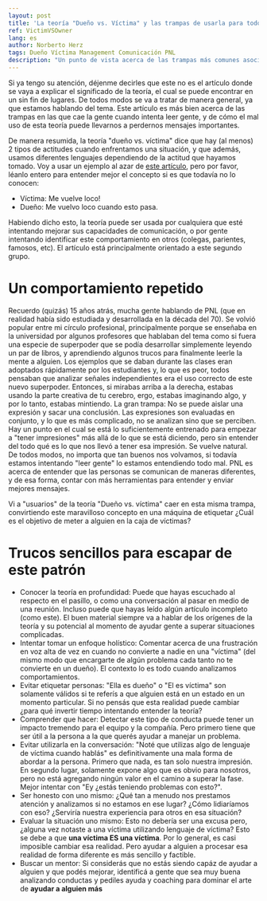 ```yaml
---
layout: post
title: 'La teoría "Dueño vs. Víctima" y las trampas de usarla para todo'
ref: VictimVSOwner
lang: es
author: Norberto Herz
tags: Dueño Víctima Management Comunicación PNL
description: "Un punto de vista acerca de las trampas más comunes asociadas al abuso de la teoría, o de no comprender su potencial"
---
```


Si ya tengo su atención, déjenme decirles que este no es el artículo donde se vaya a explicar el significado de la teoría, el cual se puede encontrar en un sin fin de lugares. De todos modos se va a tratar de manera general, ya que estamos hablando del tema. Este artículo es más bien acerca de las trampas en las que cae la gente cuando intenta leer gente, y de cómo el mal uso de esta teoría puede llevarnos a perdernos mensajes importantes.


<!--MORE-->

De manera resumida, la teoría "dueño vs. víctima" dice que hay (al menos) 2 tipos de actitudes cuando enfrentamos una situación, y que además, usamos diferentes lenguajes dependiendo de la actitud que hayamos tomado. Voy a usar un ejemplo al azar de [este artículo]((http://evelynbrooks.com/do-you-use-victim-language/)), pero por favor, léanlo entero para entender mejor el concepto si es que todavía no lo conocen:

- Víctima: Me vuelve loco!
- Dueño: Me vuelvo loco cuando esto pasa.

Habiendo dicho esto, la teoría puede ser usada por cualquiera que esté intentando mejorar sus capacidades de comunicación, o por gente intentando identificar este comportamiento en otros (colegas, parientes, famosos, etc). El artículo está principalmente orientado a este segundo grupo.

# Un comportamiento repetido

Recuerdo (quizás) 15 años atrás, mucha gente hablando de PNL (que en realidad había sido estudiada y desarrollada en la década del 70). Se volvió popular entre mi círculo profesional, principalmente porque se enseñaba en la universidad por algunos profesores que hablaban del tema como si fuera una especie de superpoder que se podía desarrollar simplemente leyendo un par de libros, y aprendiendo algunos trucos para finalmente leerle la mente a alguien. Los ejemplos que se daban durante las clases eran adoptados rápidamente por los estudiantes y, lo que es peor, todos pensaban que analizar señales independientes era el uso correcto de este nuevo superpoder. Entonces, si mirabas arriba a la derecha, estabas usando la parte creativa de tu cerebro, ergo, estabas imaginando algo, y por lo tanto, estabas mintiendo. La gran trampa: No se puede aislar una expresión y sacar una conclusión. Las expresiones son evaluadas en conjunto, y lo que es más complicado, no se analizan sino que se perciben. Hay un punto en el cual se está lo suficientemente entrenado para empezar a "tener impresiones" más allá de lo que se está diciendo, pero sin entender del todo qué es lo que nos llevó a tener esa impresión. Se vuelve natural. De todos modos, no importa que tan buenos nos volvamos, si todavía estamos intentando "leer gente" lo estamos entendiendo todo mal. PNL es acerca de entender que las personas se comunican de maneras diferentes, y de esa forma, contar con más herramientas para entender y enviar mejores mensajes.

Vi a "usuarios" de la teoría "Dueño vs. víctima" caer en esta misma trampa, convirtiendo este maravilloso concepto en una máquina de etiquetar ¿Cuál es el objetivo de meter a alguien en la caja de víctimas?

# Trucos sencillos para escapar de este patrón

- Conocer la teoría en profundidad: Puede que hayas escuchado al respecto en el pasillo, o como una conversación al pasar en medio de una reunión. Incluso puede que hayas leído algún artículo incompleto (como este). El buen material siempre va a hablar de los orígenes de la teoría y su potencial al momento de ayudar gente a superar situaciones complicadas.
- Intentar tomar un enfoque holístico: Comentar acerca de una frustración en voz alta de vez en cuando no convierte a nadie en una "víctima" (del mismo modo que encargarte de algún problema cada tanto no te convierte en un dueño). El contexto lo es todo cuando analizamos comportamientos.
- Evitar etiquetar personas: "Ella es dueño" o "El es víctima" son solamente válidos si te referís a que alguien está en un estado en un momento particular. Si no pensás que esta realidad puede cambiar ¿para qué invertir tiempo intentando entender la teoría?
- Comprender que hacer: Detectar este tipo de conducta puede tener un impacto tremendo para el equipo y la compañía. Pero primero tiene que ser útil a la persona a la que querés ayudar a manejar un problema.
- Evitar utilizarla en la conversación: "Noté que utilizas algo de lenguaje de víctima cuando hablás" es definitivamente una mala forma de abordar a la persona. Primero que nada, es tan solo nuestra impresión. En segundo lugar, solamente expone algo que es obvio para nosotros, pero no está agregando ningún valor en el camino a superar la fase. Mejor intentar con "Ey ¿estás teniendo problemas con esto?".
- Ser honesto con uno mismo: ¿Qué tan a menudo nos prestamos atención y analizamos si no estamos en ese lugar? ¿Cómo lidiaríamos con eso? ¿Serviría nuestra experiencia para otros en esa situación?  
- Evaluar la situación uno mismo: Esto no debería ser una excusa pero, ¿alguna vez notaste a una víctima utilizando lenguaje de víctima? Esto se debe a que **una víctima ES una víctima**. Por lo general, es casi imposible cambiar esa realidad. Pero ayudar a alguien a procesar esa realidad de forma diferente es más sencillo y factible.
- Buscar un mentor: Si considerás que no estás siendo capáz de ayudar a alguien y que podés mejorar, identificá a gente que sea muy buena analizando conductas y pediles ayuda y coaching para dominar el arte de **ayudar a alguien más**

<br />
